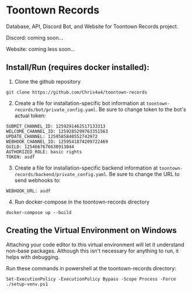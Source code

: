 # Toontown Records
Database, API, Discord Bot, and Website for Toontown Records project.

Discord: coming soon...

Website: coming less soon...

## Install/Run (requires docker installed):

1. Clone the github repository
```
git clone https://github.com/Chris4a4/toontown-records
```

2. Create a file for installation-specific bot information at ``toontown-records/bot/private_config.yaml``. Be sure to change token to the bot's actual token:
```
SUBMIT_CHANNEL_ID: 1259291462517133313
WELCOME_CHANNEL_ID: 1259285299763351563
UPDATE_CHANNEL: 1259585840552742972
WEBHOOK_CHANNEL_ID: 1259541874209722469
GUILD: 1254667676630913044
AUTHORIZED_ROLE: basic rights
TOKEN: asdf
```

3. Create a file for installation-specific backend information at ``toontown-records/backend/private_config.yaml``. Be sure to change the URL to send webhooks to:
```
WEBHOOK_URL: asdf
```

4. Run docker-compose in the toontown-records directory
```
docker-compose up --build
```

## Creating the Virtual Environment on Windows
Attaching your code editor to this virtual environment will let it understand non-base packages. Although this isn't necessary for anything to run, it helps with debugging.

Run these commands in powershell at the toontown-records directory:
```
Set-ExecutionPolicy -ExecutionPolicy Bypass -Scope Process -Force
./setup-venv.ps1
```

